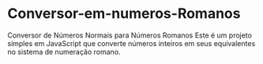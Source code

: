 # Conversor-em-numeros-Romanos
Conversor de Números Normais para Números Romanos Este é um projeto simples em JavaScript que converte números inteiros em seus equivalentes no sistema de numeração romano. 

